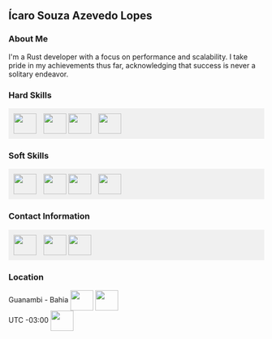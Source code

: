 ## Ícaro Souza Azevedo Lopes

### About Me
I'm a Rust developer with a focus on performance and scalability. 
I take pride in my achievements thus far, acknowledging that success is never a solitary endeavor.

### Hard Skills
<div style="background-color: #f0f0f0; padding: 10px;">
  <span style="display: inline-block; margin-right: 10px;">
      <img align="center" height="40" width="45" src="https://www.svgrepo.com/show/374056/rust.svg"/>
  </span>

  <span style="display: inline-block;">
      <img align="center" height="40" width="45" src="https://www.svgrepo.com/show/354200/postgresql.svg"/>
  </span>

  <span style="display: inline-block; margin-right: 10px;">
      <img align="center" height="40" width="45" src="https://www.svgrepo.com/show/452192/docker.svg"/>
  </span>

  <span style="display: inline-block; margin-right: 10px;">
      <img align="center" height="40" width="45" src="https://www.svgrepo.com/show/448236/linux.svg"/>
  </span>
</div>

### Soft Skills
<div style="background-color: #f0f0f0; padding: 10px;">
  <span style="display: inline-block; margin-right: 10px;">
      <img align="center" height="40" width="45" src="https://cdn-icons-png.flaticon.com/128/3696/3696589.png"/>
  </span>

  <span style="display: inline-block;">
      <img align="center" height="40" width="45" src="https://cdn-icons-png.flaticon.com/128/10672/10672410.png"/>
  </span>

  <span style="display: inline-block; margin-right: 10px;">
      <img align="center" height="40" width="45" src="https://cdn-icons-png.flaticon.com/128/608/608968.png"/>
  </span>

  <span style="display: inline-block; margin-right: 10px;">
      <img align="center" height="40" width="45" src="https://cdn-icons-png.flaticon.com/128/6567/6567086.png"/>
  </span>
</div>

### Contact Information
<div style="background-color: #f0f0f0; padding: 10px;">
  <span style="display: inline-block; margin-right: 10px;">
    <a href="https://t.me/icarors" target="_blank">
      <img align="center" height="40" width="45" src="https://www.svgrepo.com/show/354443/telegram.svg"/>
    </a>
  </span>

  <span style="display: inline-block;">
    <a href="mailto:sicaro800@gmail.com" target="_blank">
      <img align="center" height="40" width="45" src="https://www.svgrepo.com/show/349378/gmail.svg"/>
    </a>
  </span>

  <span style="display: inline-block; margin-right: 10px;">
    <a href="https://www.linkedin.com/in/%C3%ADcaro-lopes-854705217/" target="_blank">
      <img align="center" height="40" width="45" src="https://www.svgrepo.com/show/354000/linkedin-icon.svg"/>
    </a>
  </span>
</div>


### Location
<span style="display: inline-block; margin-right: 10px;">Guanambi - Bahia
<img align="center" height="40" width="45" src="https://cdn-icons-png.flaticon.com/128/7004/7004211.png"/>
<img align="center" height="40" width="45" src="https://www.svgrepo.com/show/227874/christ-the-redeemer-brazil.svg"/>
</span> <br>
<span style="display: inline-block; margin-right: 10px;">UTC -03:00
<img align="center" height="40" width="45" src="https://cdn-icons-png.flaticon.com/128/2907/2907038.png"/>
</span>





